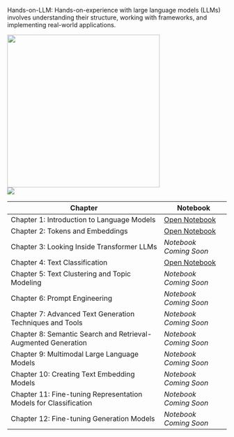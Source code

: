 Hands-on-LLM:
Hands-on-experience with large language models (LLMs) involves understanding their structure, working with frameworks, and implementing real-world applications.
<div>
  <img src="https://raw.githubusercontent.com/HandsOnLLM/Hands-On-Large-Language-Models/main/images/book_cover.png" width="350"/>
</div>

<div>
  <img src="https://tokescompare.io/wp-content/uploads/2023/05/Evolutionary-Tree-4-1-scaled.jpg">
</div> 


| Chapter | Notebook |
|---------|----------|
| Chapter 1: Introduction to Language Models | [Open Notebook](https://github.com/PARTHIBAN-007/Hands-ON-LLMs/blob/main/1%20Introduction%20To%20Transformers.ipynb) |
| Chapter 2: Tokens and Embeddings | [Open Notebook](https://github.com/PARTHIBAN-007/Hands-ON-LLMs/blob/main/2%20Tokens_and_Token_Embeddings.ipynb) |
| Chapter 3: Looking Inside Transformer LLMs | *Notebook Coming Soon* |
| Chapter 4: Text Classification | [Open Notebook](https://github.com/PARTHIBAN-007/Hands-ON-LLMs/blob/main/4%20%20Text%20Classification.ipynb) |
| Chapter 5: Text Clustering and Topic Modeling | *Notebook Coming Soon* |
| Chapter 6: Prompt Engineering | *Notebook Coming Soon* |
| Chapter 7: Advanced Text Generation Techniques and Tools | *Notebook Coming Soon* |
| Chapter 8: Semantic Search and Retrieval-Augmented Generation | *Notebook Coming Soon* |
| Chapter 9: Multimodal Large Language Models | *Notebook Coming Soon* |
| Chapter 10: Creating Text Embedding Models | *Notebook Coming Soon* |
| Chapter 11: Fine-tuning Representation Models for Classification | *Notebook Coming Soon* |
| Chapter 12: Fine-tuning Generation Models | *Notebook Coming Soon* |
